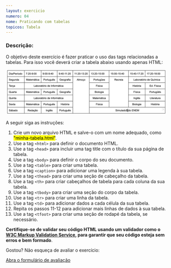 ```yaml
---
layout: exercicio
numero: 04
nome: Praticando com tabelas
topicos: Tabela
---
```


### Descrição:

O objetivo deste exercício é fazer praticar o uso das tags relacionadas a tabelas. Para isso você deverá criar a tabela abaixo usando apenas HTML:

![horário escolhar](horario.png)

A seguir siga as instruções:

1. Crie um novo arquivo HTML e salve-o com um nome adequado, como <mark>"minha-tabela.html"</mark>.
1. Use a tag `<html>` para definir o documento HTML.
1. Use a tag `<head>` para incluir uma tag title com o título da sua página de tabela.
1. Use a tag `<body>` para definir o corpo do seu documento.
1. Use a tag `<table>` para criar uma tabela.
1. Use a tag `<caption>` para adicionar uma legenda à sua tabela.
1. Use a tag `<thead>` para criar uma seção de cabeçalho da tabela.
1. Use a tag `<th>` para criar cabeçalhos de tabela para cada coluna da sua tabela.
1. Use a tag `<tbody>` para criar uma seção do corpo da tabela.
1. Use a tag `<tr>` para criar uma linha da tabela.
1. Use a tag `<td>` para adicionar dados a cada célula da sua tabela.
1. Repita os passos 11-12 para adicionar mais linhas de dados à sua tabela.
1. Use a tag `<tfoot>` para criar uma seção de rodapé da tabela, se necessário.

**Certifique-se de validar seu código HTML usando um validador como o [W3C Markup Validation Service](https://validator.w3.org/), para garantir que seu código esteja sem erros e bem formado**.

Gostou? Não esqueça de avaliar o exercício:

<a class="btn" href="https://forms.gle/scs1VxDDFSiMqAhe8" target="_blank"> Abra o formulário de avaliação</a>
